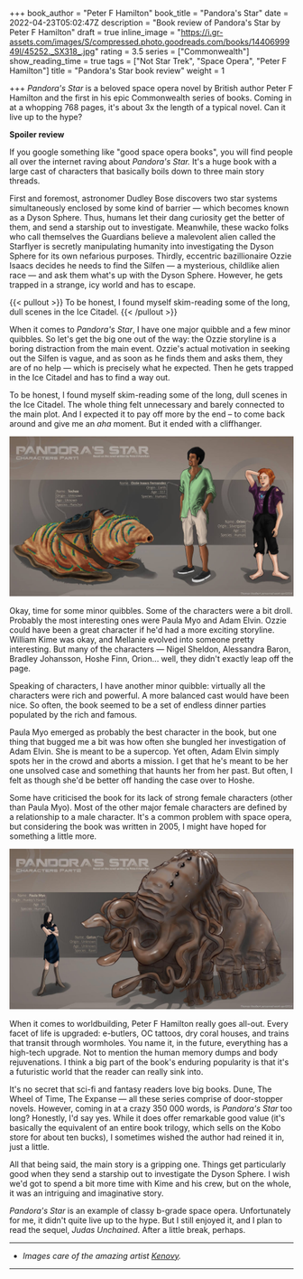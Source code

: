 +++
book_author = "Peter F Hamilton"
book_title = "Pandora's Star"
date = 2022-04-23T05:02:47Z
description = "Book review of Pandora's Star by Peter F Hamilton"
draft = true
inline_image = "https://i.gr-assets.com/images/S/compressed.photo.goodreads.com/books/1440699949l/45252._SX318_.jpg"
rating = 3.5
series = ["Commonwealth"]
show_reading_time = true
tags = ["Not Star Trek", "Space Opera", "Peter F Hamilton"]
title = "Pandora's Star book review"
weight = 1

+++
_Pandora's Star_ is a beloved space opera novel by British author Peter F Hamilton and the first in his epic Commonwealth series of books. Coming in at a whopping 768 pages, it's about 3x the length of a typical novel. Can it live up to the hype?

**Spoiler review**

<!--more-->

If you google something like "good space opera books", you will find people all over the internet raving about _Pandora's Star._ It's a huge book with a large cast of characters that basically boils down to three main story threads.

First and foremost, astronomer Dudley Bose discovers two star systems simultaneously enclosed by some kind of barrier — which becomes known as a Dyson Sphere. Thus, humans let their dang curiosity get the better of them, and send a starship out to investigate. Meanwhile, these wacko folks who call themselves the Guardians believe a malevolent alien called the Starflyer is secretly manipulating humanity into investigating the Dyson Sphere for its own nefarious purposes. Thirdly, eccentric bazillionaire Ozzie Isaacs decides he needs to find the Silfen — a mysterious, childlike alien race — and ask them what's up with the Dyson Sphere. However, he gets trapped in a strange, icy world and has to escape.

{{< pullout >}}
To be honest, I found myself skim-reading some of the long, dull scenes in the Ice Citadel.
{{< /pullout >}}

When it comes to _Pandora's Star_, I have one major quibble and a few minor quibbles. So let's get the big one out of the way: the Ozzie storyline is a boring distraction from the main event. Ozzie's actual motivation in seeking out the Silfen is vague, and as soon as he finds them and asks them, they are of no help — which is precisely what he expected. Then he gets trapped in the Ice Citadel and has to find a way out.

To be honest, I found myself skim-reading some of the long, dull scenes in the Ice Citadel. The whole thing felt unnecessary and barely connected to the main plot. And I expected it to pay off more by the end – to come back around and give me an _aha_ moment. But it ended with a cliffhanger.

![](/uploads/pandora_s_star_characters_part_1_by_kernovy_d7foqgm-pre.jpeg)

Okay, time for some minor quibbles. Some of the characters were a bit droll. Probably the most interesting ones were Paula Myo and Adam Elvin. Ozzie could have been a great character if he'd had a more exciting storyline. William Kime was okay, and Mellanie evolved into someone pretty interesting. But many of the characters — Nigel Sheldon, Alessandra Baron, Bradley Johansson, Hoshe Finn, Orion... well, they didn't exactly leap off the page.

Speaking of characters, I have another minor quibble: virtually all the characters were rich and powerful. A more balanced cast would have been nice. So often, the book seemed to be a set of endless dinner parties populated by the rich and famous.

Paula Myo emerged as probably the best character in the book, but one thing that bugged me a bit was how often she bungled her investigation of Adam Elvin. She is meant to be a supercop. Yet often, Adam Elvin simply spots her in the crowd and aborts a mission. I get that he's meant to be her one unsolved case and something that haunts her from her past. But often, I felt as though she'd be better off handing the case over to Hoshe.

Some have criticised the book for its lack of strong female characters (other than Paula Myo). Most of the other major female characters are defined by a relationship to a male character. It's a common problem with space opera, but considering the book was written in 2005, I might have hoped for something a little more.

![](/uploads/pandora_s_star_characters_part2_by_kernovy_d7fosh6-fullview.jpeg)

When it comes to worldbuilding, Peter F Hamilton really goes all-out. Every facet of life is upgraded: e-butlers, OC tattoos, dry coral houses, and trains that transit through wormholes. You name it, in the future, everything has a high-tech upgrade. Not to mention the human memory dumps and body rejuvenations. I think a big part of the book's enduring popularity is that it's a futuristic world that the reader can really sink into.

It's no secret that sci-fi and fantasy readers love big books. Dune, The Wheel of Time, The Expanse — all these series comprise of door-stopper novels. However, coming in at a crazy 350 000 words, is _Pandora's Star_ too long? Honestly, I'd say yes. While it does offer remarkable good value (it's basically the equivalent of an entire book trilogy, which sells on the Kobo store for about ten bucks), I sometimes wished the author had reined it in, just a little.

All that being said, the main story is a gripping one. Things get particularly good when they send a starship out to investigate the Dyson Sphere. I wish we'd got to spend a bit more time with Kime and his crew, but on the whole, it was an intriguing and imaginative story.

_Pandora's Star_ is an example of classy b-grade space opera. Unfortunately for me, it didn't quite live up to the hype. But I still enjoyed it, and I plan to read the sequel, _Judas Unchained_. After a little break, perhaps.

***

* _Images care of the amazing artist_ [_Kenovy_](https://www.deviantart.com/kernovy)_._

***